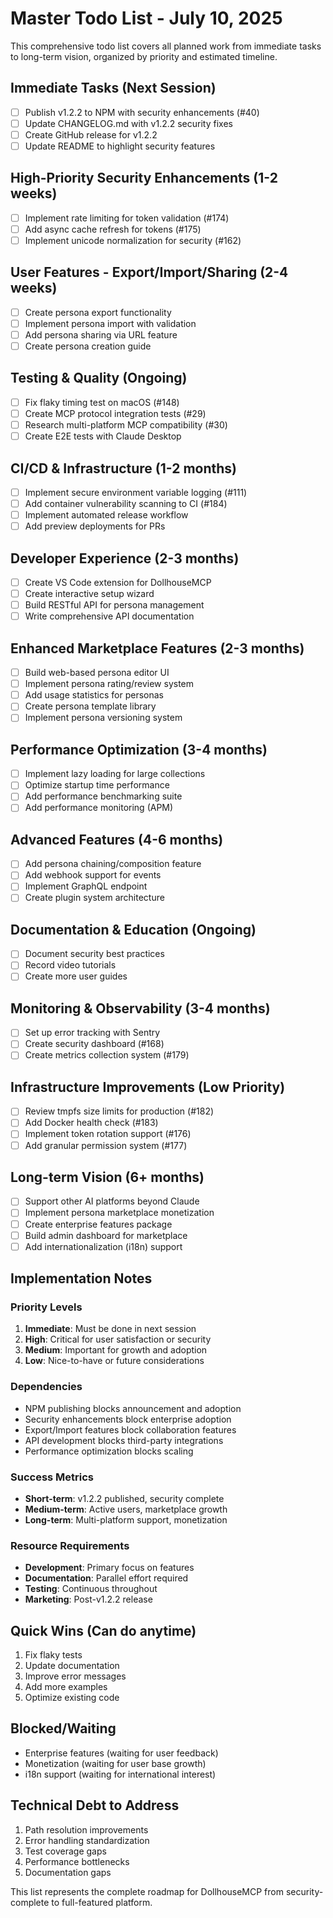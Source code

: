 # Master Todo List - July 10, 2025

This comprehensive todo list covers all planned work from immediate tasks to long-term vision, organized by priority and estimated timeline.

## Immediate Tasks (Next Session)
- [ ] Publish v1.2.2 to NPM with security enhancements (#40)
- [ ] Update CHANGELOG.md with v1.2.2 security fixes
- [ ] Create GitHub release for v1.2.2
- [ ] Update README to highlight security features

## High-Priority Security Enhancements (1-2 weeks)
- [ ] Implement rate limiting for token validation (#174)
- [ ] Add async cache refresh for tokens (#175)
- [ ] Implement unicode normalization for security (#162)

## User Features - Export/Import/Sharing (2-4 weeks)
- [ ] Create persona export functionality
- [ ] Implement persona import with validation
- [ ] Add persona sharing via URL feature
- [ ] Create persona creation guide

## Testing & Quality (Ongoing)
- [ ] Fix flaky timing test on macOS (#148)
- [ ] Create MCP protocol integration tests (#29)
- [ ] Research multi-platform MCP compatibility (#30)
- [ ] Create E2E tests with Claude Desktop

## CI/CD & Infrastructure (1-2 months)
- [ ] Implement secure environment variable logging (#111)
- [ ] Add container vulnerability scanning to CI (#184)
- [ ] Implement automated release workflow
- [ ] Add preview deployments for PRs

## Developer Experience (2-3 months)
- [ ] Create VS Code extension for DollhouseMCP
- [ ] Create interactive setup wizard
- [ ] Build RESTful API for persona management
- [ ] Write comprehensive API documentation

## Enhanced Marketplace Features (2-3 months)
- [ ] Build web-based persona editor UI
- [ ] Implement persona rating/review system
- [ ] Add usage statistics for personas
- [ ] Create persona template library
- [ ] Implement persona versioning system

## Performance Optimization (3-4 months)
- [ ] Implement lazy loading for large collections
- [ ] Optimize startup time performance
- [ ] Add performance benchmarking suite
- [ ] Add performance monitoring (APM)

## Advanced Features (4-6 months)
- [ ] Add persona chaining/composition feature
- [ ] Add webhook support for events
- [ ] Implement GraphQL endpoint
- [ ] Create plugin system architecture

## Documentation & Education (Ongoing)
- [ ] Document security best practices
- [ ] Record video tutorials
- [ ] Create more user guides

## Monitoring & Observability (3-4 months)
- [ ] Set up error tracking with Sentry
- [ ] Create security dashboard (#168)
- [ ] Create metrics collection system (#179)

## Infrastructure Improvements (Low Priority)
- [ ] Review tmpfs size limits for production (#182)
- [ ] Add Docker health check (#183)
- [ ] Implement token rotation support (#176)
- [ ] Add granular permission system (#177)

## Long-term Vision (6+ months)
- [ ] Support other AI platforms beyond Claude
- [ ] Implement persona marketplace monetization
- [ ] Create enterprise features package
- [ ] Build admin dashboard for marketplace
- [ ] Add internationalization (i18n) support

## Implementation Notes

### Priority Levels
1. **Immediate**: Must be done in next session
2. **High**: Critical for user satisfaction or security
3. **Medium**: Important for growth and adoption
4. **Low**: Nice-to-have or future considerations

### Dependencies
- NPM publishing blocks announcement and adoption
- Security enhancements block enterprise adoption
- Export/Import features block collaboration features
- API development blocks third-party integrations
- Performance optimization blocks scaling

### Success Metrics
- **Short-term**: v1.2.2 published, security complete
- **Medium-term**: Active users, marketplace growth
- **Long-term**: Multi-platform support, monetization

### Resource Requirements
- **Development**: Primary focus on features
- **Documentation**: Parallel effort required
- **Testing**: Continuous throughout
- **Marketing**: Post-v1.2.2 release

## Quick Wins (Can do anytime)
1. Fix flaky tests
2. Update documentation
3. Improve error messages
4. Add more examples
5. Optimize existing code

## Blocked/Waiting
- Enterprise features (waiting for user feedback)
- Monetization (waiting for user base growth)
- i18n support (waiting for international interest)

## Technical Debt to Address
1. Path resolution improvements
2. Error handling standardization
3. Test coverage gaps
4. Performance bottlenecks
5. Documentation gaps

This list represents the complete roadmap for DollhouseMCP from security-complete to full-featured platform.